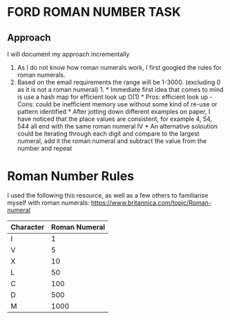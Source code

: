 # FORD ROMAN NUMBER TASK


## Approach

I will document my approach incrementally

1. As I do not know how roman numerals work, I first googled the rules for roman numerals.
2. Based on the email requirements the range will be 1-3000. (excluding 0 as it is not a roman numeral)
   1. 
       * Immediate first idea that comes to mind is use a hash map for efficient look up O(1)
       * Pros: efficient look up - Cons: could be inefficient memory use without some kind of re-use or pattern identified 
       * After jotting down different examples on paper, I have noticed that the place values are consistent, for example 4, 54, 544 all end with the same roman numeral IV
       * An alternative soloution could be iterating through each digit and compare to the largest numeral, add it the roman numeral and subtract the value from the number and repeat  








# Roman Number Rules

I used the following this resource, as well as a few others to familiarise myself with roman numerals:
https://www.britannica.com/topic/Roman-numeral

| Character | Roman Numeral |
|-----------|---------------|
| I         | 1             |
| V         | 5             |
| X         | 10            |
| L         | 50            |
| C         | 100           |
| D         | 500           |
| M         | 1000          |